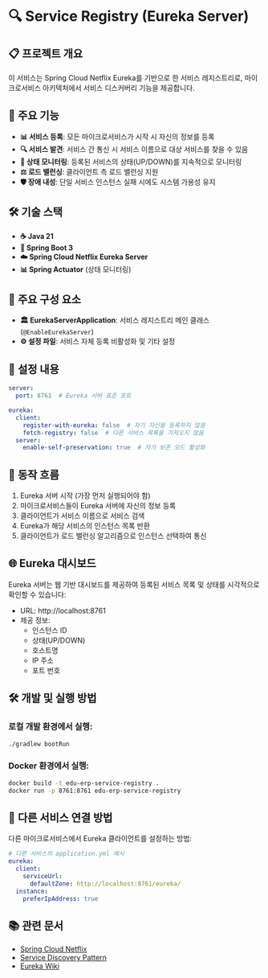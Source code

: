 # 🔍 Service Registry (Eureka Server)

## 📋 프로젝트 개요
이 서비스는 Spring Cloud Netflix Eureka를 기반으로 한 서비스 레지스트리로, 마이크로서비스 아키텍처에서 서비스 디스커버리 기능을 제공합니다.

## 🚀 주요 기능

- **📊 서비스 등록**: 모든 마이크로서비스가 시작 시 자신의 정보를 등록
- **🔍 서비스 발견**: 서비스 간 통신 시 서비스 이름으로 대상 서비스를 찾을 수 있음
- **🔄 상태 모니터링**: 등록된 서비스의 상태(UP/DOWN)를 지속적으로 모니터링
- **⚖️ 로드 밸런싱**: 클라이언트 측 로드 밸런싱 지원
- **🛡️ 장애 내성**: 단일 서비스 인스턴스 실패 시에도 시스템 가용성 유지

## 🛠️ 기술 스택

- **☕ Java 21**
- **🍃 Spring Boot 3**
- **☁️ Spring Cloud Netflix Eureka Server**
- **📊 Spring Actuator** (상태 모니터링)

## 🧩 주요 구성 요소

- **🏛️ EurekaServerApplication**: 서비스 레지스트리 메인 클래스 (`@EnableEurekaServer`)
- **⚙️ 설정 파일**: 서비스 자체 등록 비활성화 및 기타 설정

## 📝 설정 내용

```yaml
server:
  port: 8761  # Eureka 서버 표준 포트

eureka:
  client:
    register-with-eureka: false  # 자기 자신을 등록하지 않음
    fetch-registry: false  # 다른 서비스 목록을 가져오지 않음
  server:
    enable-self-preservation: true  # 자가 보존 모드 활성화
```

## 🔄 동작 흐름

1. Eureka 서버 시작 (가장 먼저 실행되어야 함)
2. 마이크로서비스들이 Eureka 서버에 자신의 정보 등록
3. 클라이언트가 서비스 이름으로 서비스 검색
4. Eureka가 해당 서비스의 인스턴스 목록 반환
5. 클라이언트가 로드 밸런싱 알고리즘으로 인스턴스 선택하여 통신

## 🌐 Eureka 대시보드

Eureka 서버는 웹 기반 대시보드를 제공하여 등록된 서비스 목록 및 상태를 시각적으로 확인할 수 있습니다:
- URL: http://localhost:8761
- 제공 정보:
  - 인스턴스 ID
  - 상태(UP/DOWN)
  - 호스트명
  - IP 주소
  - 포트 번호

## 🛠️ 개발 및 실행 방법

### 로컬 개발 환경에서 실행:

```bash
./gradlew bootRun
```

### Docker 환경에서 실행:

```bash
docker build -t edu-erp-service-registry .
docker run -p 8761:8761 edu-erp-service-registry
```

## 🔗 다른 서비스 연결 방법

다른 마이크로서비스에서 Eureka 클라이언트를 설정하는 방법:

```yaml
# 다른 서비스의 application.yml 예시
eureka:
  client:
    serviceUrl:
      defaultZone: http://localhost:8761/eureka/
  instance:
    preferIpAddress: true
```

## 📚 관련 문서

- [Spring Cloud Netflix](https://cloud.spring.io/spring-cloud-netflix/reference/html/)
- [Service Discovery Pattern](https://microservices.io/patterns/service-registry.html)
- [Eureka Wiki](https://github.com/Netflix/eureka/wiki)